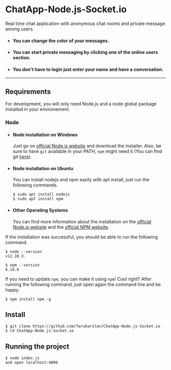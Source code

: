 # ChatApp-Node.js-Socket.io
Real time chat application with anonymous chat rooms and private message among users. 
 - #### You can change the color of your messages.
 - #### You can start private messaging by clicking one of the online users section.
 - #### You don't have to login just enter your name and have a conversation.

---
## Requirements

For development, you will only need Node.js and a node global package installed in your environement.

### Node
- #### Node installation on Windows

  Just go on [official Node.js website](https://nodejs.org/) and download the installer.
Also, be sure to have `git` available in your PATH, `npm` might need it (You can find git [here](https://git-scm.com/)).

- #### Node installation on Ubuntu

  You can install nodejs and npm easily with apt install, just run the following commands.

      $ sudo apt install nodejs
      $ sudo apt install npm

- #### Other Operating Systems
  You can find more information about the installation on the [official Node.js website](https://nodejs.org/) and the [official NPM website](https://npmjs.org/).

If the installation was successful, you should be able to run the following command.

    $ node --version
    v12.18.3.

    $ npm --version
    6.14.6

If you need to update `npm`, you can make it using `npm`! Cool right? After running the following command, just open again the command line and be happy.

    $ npm install npm -g
    
## Install

    $ git clone https://github.com/farukarslan/ChatApp-Node.js-Socket.io
    $ cd ChatApp-Node.js-Socket.io

## Running the project

    $ node index.js
    and open localhost:4000
